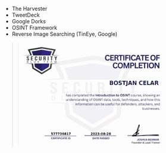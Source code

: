 - The Harvester
- TweetDeck
- Google Dorks
- OSINT Framework
- Reverse Image Searching (TinEye, Google)


> <img width="400" src="https://github.com/C3LKO/Security-Blue-Team/blob/main/Assets/Introduction%20to%20OSINT-course.jpg"> <br>
